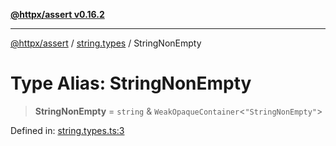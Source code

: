 [**@httpx/assert v0.16.2**](../../README.md)

***

[@httpx/assert](../../README.md) / [string.types](../README.md) / StringNonEmpty

# Type Alias: StringNonEmpty

> **StringNonEmpty** = `string` & `WeakOpaqueContainer`\<`"StringNonEmpty"`\>

Defined in: [string.types.ts:3](https://github.com/belgattitude/httpx/blob/4dae8c09c15139f4a822e2110336093570f143a3/packages/assert/src/string.types.ts#L3)
